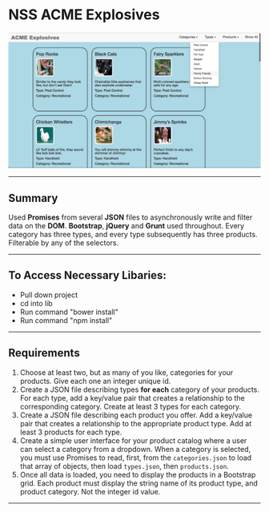 # NSS ACME Explosives

![Splashpage](https://raw.githubusercontent.com/mitchellblom/acme/acme/acme1.png)

<hr>

## Summary
Used **Promises** from several **JSON** files to asynchronously write and filter data on the **DOM**. 
**Bootstrap**, **jQuery** and **Grunt** used throughout. Every category has three types, and every type subsequently has three products. Filterable by any of the selectors.

<hr>

## To Access Necessary Libaries: 
 - Pull down project
 - cd into lib
 - Run command "bower install"
 - Run command "npm install"

<hr>

## Requirements
1. Choose at least two, but as many of you like, categories for your products. Give each one an integer unique id.
1. Create a JSON file describing types **for each** category of your products. For each type, add a key/value pair that creates a relationship to the corresponding category. Create at least 3 types for each category.
1. Create a JSON file describing each product you offer. Add a key/value pair that creates a relationship to the appropriate product type. Add at least 3 products for each type.
1. Create a simple user interface for your product catalog where a user can select a category from a dropdown. When a category is selected, you must use Promises to read, first, from the `categories.json` to load that array of objects, then load `types.json`, then `products.json`.
1. Once all data is loaded, you need to display the products in a Bootstrap grid. Each product must display the string name of its product type, and product category. Not the integer id value.

<hr>
